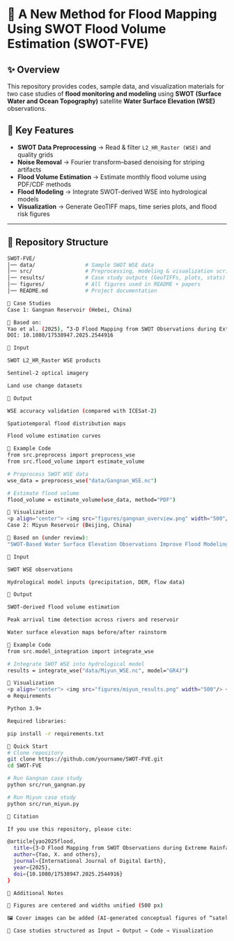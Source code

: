 # 🌊 A New Method for Flood Mapping Using SWOT Flood Volume Estimation (SWOT-FVE)

## ✨ Overview
This repository provides codes, sample data, and visualization materials for two case studies of **flood monitoring and modeling** using **SWOT (Surface Water and Ocean Topography)** satellite **Water Surface Elevation (WSE)** observations.

## 🔑 Key Features
- **SWOT Data Preprocessing** → Read & filter `L2_HR_Raster (WSE)` and quality grids  
- **Noise Removal** → Fourier transform–based denoising for striping artifacts  
- **Flood Volume Estimation** → Estimate monthly flood volume using PDF/CDF methods  
- **Flood Modeling** → Integrate SWOT-derived WSE into hydrological models  
- **Visualization** → Generate GeoTIFF maps, time series plots, and flood risk figures  

---

## 📂 Repository Structure
```bash
SWOT-FVE/
│── data/                # Sample SWOT WSE data
│── src/                 # Preprocessing, modeling & visualization scripts
│── results/             # Case study outputs (GeoTIFFs, plots, stats)
│── figures/             # All figures used in README + papers
│── README.md            # Project documentation

📘 Case Studies
Case 1: Gangnan Reservoir (Hebei, China)

📄 Based on:
Yao et al. (2025), “3-D Flood Mapping from SWOT Observations during Extreme Rainfall”, International Journal of Digital Earth.
DOI: 10.1080/17538947.2025.2544916

🔹 Input

SWOT L2_HR_Raster WSE products

Sentinel-2 optical imagery

Land use change datasets

🔹 Output

WSE accuracy validation (compared with ICESat-2)

Spatiotemporal flood distribution maps

Flood volume estimation curves

🔹 Example Code
from src.preprocess import preprocess_wse
from src.flood_volume import estimate_volume

# Preprocess SWOT WSE data
wse_data = preprocess_wse("data/Gangnan_WSE.nc")

# Estimate flood volume
flood_volume = estimate_volume(wse_data, method="PDF")

🔹 Visualization
<p align="center"> <img src="figures/gangnan_overview.png" width="500"/> <br> <em>Fig.1. Overview of the Gangnan Reservoir study area</em> </p>
Case 2: Miyun Reservoir (Beijing, China)

📄 Based on (under review):
"SWOT-Based Water Surface Elevation Observations Improve Flood Modeling of the 25·7 Miyun Reservoir Basin Extreme Rainfall Event," submitted to GRL

🔹 Input

SWOT WSE observations

Hydrological model inputs (precipitation, DEM, flow data)

🔹 Output

SWOT-derived flood volume estimation

Peak arrival time detection across rivers and reservoir

Water surface elevation maps before/after rainstorm

🔹 Example Code
from src.model_integration import integrate_wse

# Integrate SWOT WSE into hydrological model
results = integrate_wse("data/Miyun_WSE.nc", model="GR4J")

🔹 Visualization
<p align="center"> <img src="figures/miyun_results.png" width="500"/> <br> <em>Fig.2. SWOT-derived flood volume & peak arrival time</em> </p>
⚙️ Requirements

Python 3.9+

Required libraries:

pip install -r requirements.txt

🚀 Quick Start
# Clone repository
git clone https://github.com/yourname/SWOT-FVE.git
cd SWOT-FVE

# Run Gangnan case study
python src/run_gangnan.py

# Run Miyun case study
python src/run_miyun.py

📖 Citation

If you use this repository, please cite:

@article{yao2025flood,
  title={3-D Flood Mapping from SWOT Observations during Extreme Rainfall: A Case Study of Gangnan Reservoir},
  author={Yao, X. and others},
  journal={International Journal of Digital Earth},
  year={2025},
  doi={10.1080/17538947.2025.2544916}
}

🎨 Additional Notes

📌 Figures are centered and widths unified (500 px)

🖼️ Cover images can be added (AI-generated conceptual figures of “satellite-based flood mapping”)

🧩 Case studies structured as Input → Output → Code → Visualization








